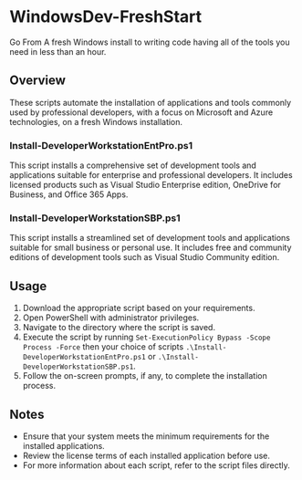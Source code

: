 # WindowsDev-FreshStart
Go From A fresh Windows install to writing code having all of the tools you need in less than an hour.

## Overview

These scripts automate the installation of applications and tools commonly used by professional developers, with a focus on Microsoft and Azure technologies, on a fresh Windows installation.

### Install-DeveloperWorkstationEntPro.ps1

This script installs a comprehensive set of development tools and applications suitable for enterprise and professional developers. It includes licensed products such as Visual Studio Enterprise edition, OneDrive for Business, and Office 365 Apps.

### Install-DeveloperWorkstationSBP.ps1

This script installs a streamlined set of development tools and applications suitable for small business or personal use. It includes free and community editions of development tools such as Visual Studio Community edition.

## Usage

1. Download the appropriate script based on your requirements.
2. Open PowerShell with administrator privileges.
3. Navigate to the directory where the script is saved.
4. Execute the script by running `Set-ExecutionPolicy Bypass -Scope Process -Force` then your choice of scripts `.\Install-DeveloperWorkstationEntPro.ps1` or `.\Install-DeveloperWorkstationSBP.ps1`.
5. Follow the on-screen prompts, if any, to complete the installation process.

## Notes

- Ensure that your system meets the minimum requirements for the installed applications.
- Review the license terms of each installed application before use.
- For more information about each script, refer to the script files directly.

